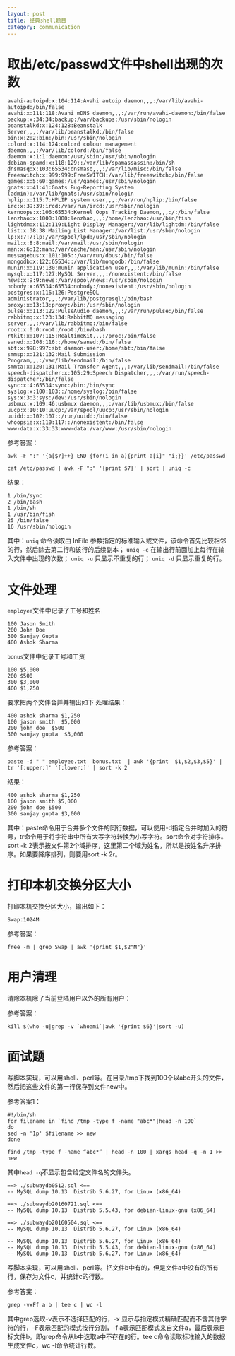 ```yaml
---
layout: post
title: 经典shell题目
category: communication
---
```


# 取出/etc/passwd文件中shell出现的次数

```
avahi-autoipd:x:104:114:Avahi autoip daemon,,,:/var/lib/avahi-autoipd:/bin/false
avahi:x:111:118:Avahi mDNS daemon,,,:/var/run/avahi-daemon:/bin/false
backup:x:34:34:backup:/var/backups:/usr/sbin/nologin
beanstalkd:x:124:128:Beanstalk Server,,,:/var/lib/beanstalkd:/bin/false
bin:x:2:2:bin:/bin:/usr/sbin/nologin
colord:x:114:124:colord colour management daemon,,,:/var/lib/colord:/bin/false
daemon:x:1:1:daemon:/usr/sbin:/usr/sbin/nologin
debian-spamd:x:118:129::/var/lib/spamassassin:/bin/sh
dnsmasq:x:103:65534:dnsmasq,,,:/var/lib/misc:/bin/false
freeswitch:x:999:999:FreeSWITCH:/var/lib/freeswitch:/bin/false
games:x:5:60:games:/usr/games:/usr/sbin/nologin
gnats:x:41:41:Gnats Bug-Reporting System (admin):/var/lib/gnats:/usr/sbin/nologin
hplip:x:115:7:HPLIP system user,,,:/var/run/hplip:/bin/false
irc:x:39:39:ircd:/var/run/ircd:/usr/sbin/nologin
kernoops:x:106:65534:Kernel Oops Tracking Daemon,,,:/:/bin/false
lenzhao:x:1000:1000:lenzhao,,,:/home/lenzhao:/usr/bin/fish
lightdm:x:112:119:Light Display Manager:/var/lib/lightdm:/bin/false
list:x:38:38:Mailing List Manager:/var/list:/usr/sbin/nologin
lp:x:7:7:lp:/var/spool/lpd:/usr/sbin/nologin
mail:x:8:8:mail:/var/mail:/usr/sbin/nologin
man:x:6:12:man:/var/cache/man:/usr/sbin/nologin
messagebus:x:101:105::/var/run/dbus:/bin/false
mongodb:x:122:65534::/var/lib/mongodb:/bin/false
munin:x:119:130:munin application user,,,:/var/lib/munin:/bin/false
mysql:x:117:127:MySQL Server,,,:/nonexistent:/bin/false
news:x:9:9:news:/var/spool/news:/usr/sbin/nologin
nobody:x:65534:65534:nobody:/nonexistent:/usr/sbin/nologin
postgres:x:116:126:PostgreSQL administrator,,,:/var/lib/postgresql:/bin/bash
proxy:x:13:13:proxy:/bin:/usr/sbin/nologin
pulse:x:113:122:PulseAudio daemon,,,:/var/run/pulse:/bin/false
rabbitmq:x:123:134:RabbitMQ messaging server,,,:/var/lib/rabbitmq:/bin/false
root:x:0:0:root:/root:/bin/bash
rtkit:x:107:115:RealtimeKit,,,:/proc:/bin/false
saned:x:108:116::/home/saned:/bin/false
sbt:x:998:997:sbt daemon-user:/home/sbt:/bin/false
smmsp:x:121:132:Mail Submission Program,,,:/var/lib/sendmail:/bin/false
smmta:x:120:131:Mail Transfer Agent,,,:/var/lib/sendmail:/bin/false
speech-dispatcher:x:105:29:Speech Dispatcher,,,:/var/run/speech-dispatcher:/bin/false
sync:x:4:65534:sync:/bin:/bin/sync
syslog:x:100:103::/home/syslog:/bin/false
sys:x:3:3:sys:/dev:/usr/sbin/nologin
usbmux:x:109:46:usbmux daemon,,,:/var/lib/usbmux:/bin/false
uucp:x:10:10:uucp:/var/spool/uucp:/usr/sbin/nologin
uuidd:x:102:107::/run/uuidd:/bin/false
whoopsie:x:110:117::/nonexistent:/bin/false
www-data:x:33:33:www-data:/var/www:/usr/sbin/nologin
```

参考答案：

```
awk -F ":" '{a[$7]++} END {for(i in a){print a[i]" "i;}}' /etc/passwd
```
```
cat /etc/passwd | awk -F ":" '{print $7}' | sort | uniq -c
```

结果：

```
1 /bin/sync
2 /bin/bash
1 /bin/sh
1 /usr/bin/fish
25 /bin/false
16 /usr/sbin/nologin
```

其中：`uniq` 命令读取由 InFile 参数指定的标准输入或文件，该命令首先比较相邻的行，然后除去第二行和该行的后续副本；
`uniq -c` 在输出行前面加上每行在输入文件中出现的次数；
`uniq -u` 只显示不重复的行；
`uniq -d` 只显示重复的行。

# 文件处理

`employee`文件中记录了工号和姓名
```
100 Jason Smith   
200 John Doe   
300 Sanjay Gupta   
400 Ashok Sharma   
```

`bonus`文件中记录工号和工资
```
100 $5,000   
200 $500   
300 $3,000   
400 $1,250  
```

要求把两个文件合并并输出如下
处理结果：
```
400 ashok sharma $1,250  
100 jason smith  $5,000  
200 john doe  $500  
300 sanjay gupta  $3,000 
```

参考答案：

```
paste -d " " employee.txt  bonus.txt  | awk '{print  $1,$2,$3,$5}' | tr '[:upper:]' '[:lower:]' | sort -k 2
```

结果：
```
400 ashok sharma $1,250
100 jason smith $5,000
200 john doe $500
300 sanjay gupta $3,000
```

其中：paste命令用于合并多个文件的同行数据，可以使用-d指定合并时加入的符号，tr命令用于将字符串中所有大写字符转换为小写字符。sort命令对字符排序。sort -k 2表示按文件第2个域排序，这里第二个域为姓名，所以是按姓名升序排序。如果要降序排列，则要用sort -k 2r。


# 打印本机交换分区大小

打印本机交换分区大小，输出如下：
```
Swap:1024M
```

参考答案：

```
free -m | grep Swap | awk '{print $1,$2"M"}'
```

# 用户清理

清除本机除了当前登陆用户以外的所有用户：

参考答案：

```
kill $(who -u|grep -v `whoami`|awk '{print $6}'|sort -u)
```

# 面试题

写脚本实现，可以用shell、perl等。在目录/tmp下找到100个以abc开头的文件，然后把这些文件的第一行保存到文件new中。

参考答案1：

```
#!/bin/sh  
for filename in `find /tmp -type f -name "abc*"|head -n 100`  
do  
sed -n '1p' $filename >> new  
done  
```

```
find /tmp -type f -name “abc*” | head -n 100 | xargs head -q -n 1 >> new  
```

其中`head -q`不显示包含给定文件名的文件头。

```
==> ./subwaydb0512.sql <==
-- MySQL dump 10.13  Distrib 5.6.27, for Linux (x86_64)

==> ./subwaydb20160721.sql <==
-- MySQL dump 10.13  Distrib 5.5.43, for debian-linux-gnu (x86_64)

==> ./subwaydb20160504.sql <==
-- MySQL dump 10.13  Distrib 5.6.27, for Linux (x86_64)
```

```
-- MySQL dump 10.13  Distrib 5.6.27, for Linux (x86_64)
-- MySQL dump 10.13  Distrib 5.5.43, for debian-linux-gnu (x86_64)
-- MySQL dump 10.13  Distrib 5.6.27, for Linux (x86_64)
```

写脚本实现，可以用shell、perl等。把文件b中有的，但是文件a中没有的所有行，保存为文件c，并统计c的行数。

参考答案：

```
grep -vxFf a b | tee c | wc -l
```

其中grep选取-v表示不选择匹配的行，-x 显示与指定模式精确匹配而不含其他字符的行，-F表示匹配的模式按行分割，-f a表示匹配模式来自文件a，最后表示目标文件b。即grep命令从b中选取a中不存在的行。tee c命令读取标准输入的数据生成文件c，wc -l命令统计行数。



